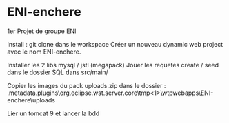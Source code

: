 # ENI-enchere
1er Projet de groupe ENI 

Install :
git clone dans le workspace
Créer un nouveau dynamic web project avec le nom ENI-enchere.

Installer les 2 libs mysql / jstl (megapack)
Jouer les requetes create / seed dans le dossier SQL dans src/main/

Copier les images du pack uploads.zip dans le dossier :
<chemin complet du workspace java EE>\.metadata\.plugins\org.eclipse.wst.server.core\tmp<1>\wtpwebapps\ENI-enchere\uploads

Lier un tomcat 9 et lancer la bdd

